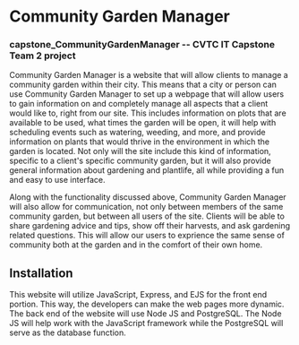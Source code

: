 # Community Garden Manager
### capstone_CommunityGardenManager -- CVTC IT Capstone Team 2 project
Community Garden Manager is a website that will allow clients to manage a community garden within their city. This means that a city or person can use Community Garden Manager to set up a webpage that will allow users to gain information on and completely manage all aspects that a client would like to, right from our site. This includes information on plots that are available to be used, what times the garden will be open, it will help with scheduling events such as watering, weeding, and more, and provide information on plants that would thrive in the environment in which the garden is located. Not only will the site include this kind of information, specific to a client's specific community garden, but it will also provide general information about gardening and plantlife, all while providing a fun and easy to use interface.

Along with the functionality discussed above, Community Garden Manager will also allow for communication, not only between members of the same community garden, but between all users of the site. Clients will be able to share gardening advice and tips, show off their harvests, and ask gardening related questions. This will allow our users to exprience the same sense of community both at the garden and in the comfort of their own home.

## Installation
This website will utilize JavaScript, Express, and EJS for the front end portion. This way, the developers can make the web pages more dynamic. The back end of the website will use Node JS and PostgreSQL. The Node JS will help work with the JavaScript framework while the PostgreSQL will serve as the database function. 
